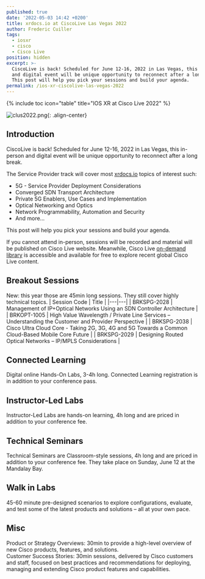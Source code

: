 ```yaml
---
published: true
date: '2022-05-03 14:42 +0200'
title: xrdocs.io at CiscoLive Las Vegas 2022
author: Frederic Cuiller
tags:
  - iosxr
  - cisco
  - Cisco Live
position: hidden
excerpt: >-
  CiscoLive is back! Scheduled for June 12-16, 2022 in Las Vegas, this in-person
  and digital event will be unique opportunity to reconnect after a long break.
  This post will help you pick your sessions and build your agenda.
permalink: /ios-xr-ciscolive-las-vegas-2022
---
```

{% include toc icon="table" title="IOS XR at Cisco Live 2022" %}

![clus2022.png]({{site.baseurl}}/images/clus2022.png){: .align-center}

## Introduction

CiscoLive is back! Scheduled for June 12-16, 2022 in Las Vegas, this in-person and digital event will be unique opportunity to reconnect after a long break.  

The Service Provider track will cover most [xrdocs.io](https://xrdocs.io) topics of interest such:
- 5G - Service Provider Deployment Considerations 
- Converged SDN Transport Architecture 
- Private 5G Enablers, Use Cases and Implementation 
- Optical Networking and Optics 
- Network Programmability, Automation and Security
- And more…

This post will help you pick your sessions and build your agenda.  

If you cannot attend in-person, sessions will be recorded and material will be published on Cisco Live website. Meanwhile, Cisco Live [on-demand library](https://www.ciscolive.com/on-demand/on-demand-library.html#/) is accessible and available for free to explore recent global Cisco Live content.

## Breakout Sessions
New: this year those are 45min long sessions. They still cover highly technical topics.
| Session Code | Title |
|---|---|
| BRKSPG-2028 | Management of IP+Optical Networks Using an SDN Controller   Architecture  |
| BRKOPT-1005 | High Value Wavelength / Private Line Services – Understanding   the Customer and Provider Perspective |
| BRKSPG-2038 | Cisco Ultra Cloud Core - Taking 2G, 3G, 4G and 5G Towards a   Common Cloud-Based Mobile Core Future |
| BRKSPG-2029 | Designing Routed Optical Networks – IP/MPLS Considerations |

## Connected Learning
Digital online Hands-On Labs, 3-4h long. Connected Learning registration is in addition to your conference pass.

## Instructor-Led Labs
Instructor-Led Labs are hands-on learning, 4h long and are priced in addition to your conference fee.
## Technical Seminars
Technical Seminars are Classroom-style sessions, 4h long and are priced in addition to your conference fee. They take place on Sunday, June 12 at the Mandalay Bay.
## Walk in Labs
45-60 minute pre-designed scenarios to explore configurations, evaluate, and test some of the latest products and solutions – all at your own pace.
## Misc
Product or Strategy Overviews: 30min to provide a high-level overview of new Cisco products, features, and solutions.  
Customer Success Stories: 30min sessions, delivered by Cisco customers and staff, focused on best practices and recommendations for deploying, managing and extending Cisco product features and capabilities.
